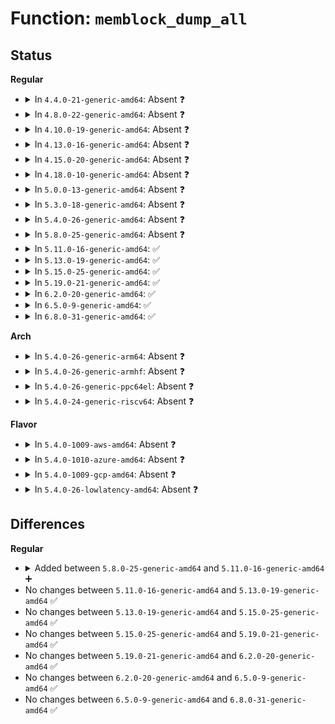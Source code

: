 # Function: <code>memblock_dump_all</code>

## Status
<b>Regular</b>
<ul>
<li>
<details>
<summary>In <code>4.4.0-21-generic-amd64</code>: Absent ❓</summary>

```json
{
  "name": "memblock_dump_all",
  "collision_type": "Static Duplication",
  "inline_type": "Full",
  "funcs": [
    {
      "addr": 18446744071595001813,
      "name": "memblock_dump_all",
      "external": false,
      "loc": "include/linux/memblock.h:328",
      "file": "arch/x86/kernel/e820.c",
      "inline": "declared, inlined",
      "caller_inline": [
        "arch/x86/kernel/e820.c:memblock_x86_fill"
      ],
      "caller_func": []
    },
    {
      "addr": 18446744071595069075,
      "name": "memblock_dump_all",
      "external": false,
      "loc": "include/linux/memblock.h:328",
      "file": "arch/x86/mm/numa.c",
      "inline": "declared, inlined",
      "caller_inline": [
        "arch/x86/mm/numa.c:numa_init"
      ],
      "caller_func": []
    }
  ],
  "symbols": []
}
```
</details>
</li>
<li>
<details>
<summary>In <code>4.8.0-22-generic-amd64</code>: Absent ❓</summary>

```json
{
  "name": "memblock_dump_all",
  "collision_type": "Static Duplication",
  "inline_type": "Full",
  "funcs": [
    {
      "addr": 18446744071595165397,
      "name": "memblock_dump_all",
      "external": false,
      "loc": "include/linux/memblock.h:344",
      "file": "arch/x86/kernel/e820.c",
      "inline": "declared, inlined",
      "caller_inline": [
        "arch/x86/kernel/e820.c:memblock_x86_fill"
      ],
      "caller_func": []
    },
    {
      "addr": 18446744071595234750,
      "name": "memblock_dump_all",
      "external": false,
      "loc": "include/linux/memblock.h:344",
      "file": "arch/x86/mm/numa.c",
      "inline": "declared, inlined",
      "caller_inline": [
        "arch/x86/mm/numa.c:numa_init"
      ],
      "caller_func": []
    }
  ],
  "symbols": []
}
```
</details>
</li>
<li>
<details>
<summary>In <code>4.10.0-19-generic-amd64</code>: Absent ❓</summary>

```json
{
  "name": "memblock_dump_all",
  "collision_type": "Static Duplication",
  "inline_type": "Full",
  "funcs": [
    {
      "addr": 18446744071595407989,
      "name": "memblock_dump_all",
      "external": false,
      "loc": "include/linux/memblock.h:345",
      "file": "arch/x86/kernel/e820.c",
      "inline": "declared, inlined",
      "caller_inline": [
        "arch/x86/kernel/e820.c:memblock_x86_fill"
      ],
      "caller_func": []
    },
    {
      "addr": 18446744071595477909,
      "name": "memblock_dump_all",
      "external": false,
      "loc": "include/linux/memblock.h:345",
      "file": "arch/x86/mm/numa.c",
      "inline": "declared, inlined",
      "caller_inline": [
        "arch/x86/mm/numa.c:numa_init"
      ],
      "caller_func": []
    }
  ],
  "symbols": []
}
```
</details>
</li>
<li>
<details>
<summary>In <code>4.13.0-16-generic-amd64</code>: Absent ❓</summary>

```json
{
  "name": "memblock_dump_all",
  "collision_type": "Static Duplication",
  "inline_type": "Full",
  "funcs": [
    {
      "addr": 18446744071596327651,
      "name": "memblock_dump_all",
      "external": false,
      "loc": "include/linux/memblock.h:326",
      "file": "arch/x86/kernel/e820.c",
      "inline": "declared, inlined",
      "caller_inline": [
        "arch/x86/kernel/e820.c:e820__memblock_setup"
      ],
      "caller_func": []
    },
    {
      "addr": 18446744071596399491,
      "name": "memblock_dump_all",
      "external": false,
      "loc": "include/linux/memblock.h:326",
      "file": "arch/x86/mm/numa.c",
      "inline": "declared, inlined",
      "caller_inline": [
        "arch/x86/mm/numa.c:numa_init"
      ],
      "caller_func": []
    }
  ],
  "symbols": []
}
```
</details>
</li>
<li>
<details>
<summary>In <code>4.15.0-20-generic-amd64</code>: Absent ❓</summary>

```json
{
  "name": "memblock_dump_all",
  "collision_type": "Static Duplication",
  "inline_type": "Full",
  "funcs": [
    {
      "addr": 18446744071602645692,
      "name": "memblock_dump_all",
      "external": false,
      "loc": "include/linux/memblock.h:341",
      "file": "arch/x86/kernel/e820.c",
      "inline": "declared, inlined",
      "caller_inline": [
        "arch/x86/kernel/e820.c:e820__memblock_setup"
      ],
      "caller_func": []
    },
    {
      "addr": 18446744071602719162,
      "name": "memblock_dump_all",
      "external": false,
      "loc": "include/linux/memblock.h:341",
      "file": "arch/x86/mm/numa.c",
      "inline": "declared, inlined",
      "caller_inline": [
        "arch/x86/mm/numa.c:numa_init"
      ],
      "caller_func": []
    }
  ],
  "symbols": []
}
```
</details>
</li>
<li>
<details>
<summary>In <code>4.18.0-10-generic-amd64</code>: Absent ❓</summary>

```json
{
  "name": "memblock_dump_all",
  "collision_type": "Static Duplication",
  "inline_type": "Full",
  "funcs": [
    {
      "addr": 18446744071602815610,
      "name": "memblock_dump_all",
      "external": false,
      "loc": "include/linux/memblock.h:344",
      "file": "arch/x86/kernel/e820.c",
      "inline": "declared, inlined",
      "caller_inline": [
        "arch/x86/kernel/e820.c:e820__memblock_setup"
      ],
      "caller_func": []
    },
    {
      "addr": 18446744071602891869,
      "name": "memblock_dump_all",
      "external": false,
      "loc": "include/linux/memblock.h:344",
      "file": "arch/x86/mm/numa.c",
      "inline": "declared, inlined",
      "caller_inline": [
        "arch/x86/mm/numa.c:numa_init"
      ],
      "caller_func": []
    }
  ],
  "symbols": []
}
```
</details>
</li>
<li>
<details>
<summary>In <code>5.0.0-13-generic-amd64</code>: Absent ❓</summary>

```json
{
  "name": "memblock_dump_all",
  "collision_type": "Static Duplication",
  "inline_type": "Full",
  "funcs": [
    {
      "addr": 18446744071604610616,
      "name": "memblock_dump_all",
      "external": false,
      "loc": "include/linux/memblock.h:472",
      "file": "arch/x86/kernel/e820.c",
      "inline": "declared, inlined",
      "caller_inline": [
        "arch/x86/kernel/e820.c:e820__memblock_setup"
      ],
      "caller_func": []
    },
    {
      "addr": 18446744071604689227,
      "name": "memblock_dump_all",
      "external": false,
      "loc": "include/linux/memblock.h:472",
      "file": "arch/x86/mm/numa.c",
      "inline": "declared, inlined",
      "caller_inline": [
        "arch/x86/mm/numa.c:numa_init"
      ],
      "caller_func": []
    }
  ],
  "symbols": []
}
```
</details>
</li>
<li>
<details>
<summary>In <code>5.3.0-18-generic-amd64</code>: Absent ❓</summary>

```json
{
  "name": "memblock_dump_all",
  "collision_type": "Static Duplication",
  "inline_type": "Full",
  "funcs": [
    {
      "addr": 18446744071604706180,
      "name": "memblock_dump_all",
      "external": false,
      "loc": "include/linux/memblock.h:455",
      "file": "arch/x86/kernel/e820.c",
      "inline": "declared, inlined",
      "caller_inline": [
        "arch/x86/kernel/e820.c:e820__memblock_setup"
      ],
      "caller_func": []
    },
    {
      "addr": 18446744071604789024,
      "name": "memblock_dump_all",
      "external": false,
      "loc": "include/linux/memblock.h:455",
      "file": "arch/x86/mm/numa.c",
      "inline": "declared, inlined",
      "caller_inline": [
        "arch/x86/mm/numa.c:numa_init"
      ],
      "caller_func": []
    }
  ],
  "symbols": []
}
```
</details>
</li>
<li>
<details>
<summary>In <code>5.4.0-26-generic-amd64</code>: Absent ❓</summary>

```json
{
  "name": "memblock_dump_all",
  "collision_type": "Static Duplication",
  "inline_type": "Full",
  "funcs": [
    {
      "addr": 18446744071604718567,
      "name": "memblock_dump_all",
      "external": false,
      "loc": "include/linux/memblock.h:455",
      "file": "arch/x86/kernel/e820.c",
      "inline": "declared, inlined",
      "caller_inline": [
        "arch/x86/kernel/e820.c:e820__memblock_setup"
      ],
      "caller_func": []
    },
    {
      "addr": 18446744071604814714,
      "name": "memblock_dump_all",
      "external": false,
      "loc": "include/linux/memblock.h:455",
      "file": "arch/x86/mm/numa.c",
      "inline": "declared, inlined",
      "caller_inline": [
        "arch/x86/mm/numa.c:numa_init"
      ],
      "caller_func": []
    }
  ],
  "symbols": []
}
```
</details>
</li>
<li>
<details>
<summary>In <code>5.8.0-25-generic-amd64</code>: Absent ❓</summary>

```json
{
  "name": "memblock_dump_all",
  "collision_type": "Static Duplication",
  "inline_type": "Full",
  "funcs": [
    {
      "addr": 18446744071609065392,
      "name": "memblock_dump_all",
      "external": false,
      "loc": "include/linux/memblock.h:461",
      "file": "arch/x86/kernel/e820.c",
      "inline": "declared, inlined",
      "caller_inline": [
        "arch/x86/kernel/e820.c:e820__memblock_setup"
      ],
      "caller_func": []
    },
    {
      "addr": 18446744071609151795,
      "name": "memblock_dump_all",
      "external": false,
      "loc": "include/linux/memblock.h:461",
      "file": "arch/x86/mm/numa.c",
      "inline": "declared, inlined",
      "caller_inline": [],
      "caller_func": []
    }
  ],
  "symbols": []
}
```
</details>
</li>
<li>
<details>
<summary>In <code>5.11.0-16-generic-amd64</code>: ✅</summary>

```c
void memblock_dump_all()
```

```json
{
  "name": "memblock_dump_all",
  "collision_type": "Unique Global",
  "inline_type": "No",
  "funcs": [
    {
      "addr": 18446744071591690501,
      "name": "memblock_dump_all",
      "external": true,
      "loc": "mm/memblock.c:1876",
      "file": "mm/memblock.c",
      "inline": "seen, unknown",
      "caller_inline": [],
      "caller_func": [
        "arch/x86/kernel/e820.c:e820__memblock_setup"
      ]
    }
  ],
  "symbols": [
    {
      "addr": 18446744071591690501,
      "name": "memblock_dump_all",
      "section": ".text",
      "bind": "STB_GLOBAL",
      "size": 78
    }
  ]
}
```
</details>
</li>
<li>
<details>
<summary>In <code>5.13.0-19-generic-amd64</code>: ✅</summary>

```c
void memblock_dump_all()
```

```json
{
  "name": "memblock_dump_all",
  "collision_type": "Unique Global",
  "inline_type": "No",
  "funcs": [
    {
      "addr": 18446744071591633350,
      "name": "memblock_dump_all",
      "external": true,
      "loc": "mm/memblock.c:1877",
      "file": "mm/memblock.c",
      "inline": "seen, unknown",
      "caller_inline": [],
      "caller_func": [
        "arch/x86/kernel/e820.c:e820__memblock_setup"
      ]
    }
  ],
  "symbols": [
    {
      "addr": 18446744071591633350,
      "name": "memblock_dump_all",
      "section": ".text",
      "bind": "STB_GLOBAL",
      "size": 78
    }
  ]
}
```
</details>
</li>
<li>
<details>
<summary>In <code>5.15.0-25-generic-amd64</code>: ✅</summary>

```c
void memblock_dump_all()
```

```json
{
  "name": "memblock_dump_all",
  "collision_type": "Unique Global",
  "inline_type": "No",
  "funcs": [
    {
      "addr": 18446744071592807366,
      "name": "memblock_dump_all",
      "external": true,
      "loc": "mm/memblock.c:1904",
      "file": "mm/memblock.c",
      "inline": "seen, unknown",
      "caller_inline": [],
      "caller_func": [
        "arch/x86/kernel/e820.c:e820__memblock_setup"
      ]
    }
  ],
  "symbols": [
    {
      "addr": 18446744071592807366,
      "name": "memblock_dump_all",
      "section": ".text",
      "bind": "STB_GLOBAL",
      "size": 78
    }
  ]
}
```
</details>
</li>
<li>
<details>
<summary>In <code>5.19.0-21-generic-amd64</code>: ✅</summary>

```c
void memblock_dump_all()
```

```json
{
  "name": "memblock_dump_all",
  "collision_type": "Unique Global",
  "inline_type": "No",
  "funcs": [
    {
      "addr": 18446744071594708453,
      "name": "memblock_dump_all",
      "external": true,
      "loc": "mm/memblock.c:1911",
      "file": "mm/memblock.c",
      "inline": "seen, unknown",
      "caller_inline": [],
      "caller_func": [
        "arch/x86/kernel/e820.c:e820__memblock_setup"
      ]
    }
  ],
  "symbols": [
    {
      "addr": 18446744071594708453,
      "name": "memblock_dump_all",
      "section": ".text",
      "bind": "STB_GLOBAL",
      "size": 102
    }
  ]
}
```
</details>
</li>
<li>
<details>
<summary>In <code>6.2.0-20-generic-amd64</code>: ✅</summary>

```c
void memblock_dump_all()
```

```json
{
  "name": "memblock_dump_all",
  "collision_type": "Unique Global",
  "inline_type": "No",
  "funcs": [
    {
      "addr": 18446744071596452384,
      "name": "memblock_dump_all",
      "external": true,
      "loc": "mm/memblock.c:1929",
      "file": "mm/memblock.c",
      "inline": "seen, unknown",
      "caller_inline": [],
      "caller_func": [
        "arch/x86/kernel/e820.c:e820__memblock_setup"
      ]
    }
  ],
  "symbols": [
    {
      "addr": 18446744071596452384,
      "name": "memblock_dump_all",
      "section": ".text",
      "bind": "STB_GLOBAL",
      "size": 103
    }
  ]
}
```
</details>
</li>
<li>
<details>
<summary>In <code>6.5.0-9-generic-amd64</code>: ✅</summary>

```c
void memblock_dump_all()
```

```json
{
  "name": "memblock_dump_all",
  "collision_type": "Unique Global",
  "inline_type": "No",
  "funcs": [
    {
      "addr": 18446744071596993712,
      "name": "memblock_dump_all",
      "external": true,
      "loc": "mm/memblock.c:1951",
      "file": "mm/memblock.c",
      "inline": "seen, unknown",
      "caller_inline": [],
      "caller_func": [
        "arch/x86/kernel/e820.c:e820__memblock_setup"
      ]
    }
  ],
  "symbols": [
    {
      "addr": 18446744071596993712,
      "name": "memblock_dump_all",
      "section": ".text",
      "bind": "STB_GLOBAL",
      "size": 103
    }
  ]
}
```
</details>
</li>
<li>
<details>
<summary>In <code>6.8.0-31-generic-amd64</code>: ✅</summary>

```c
void memblock_dump_all()
```

```json
{
  "name": "memblock_dump_all",
  "collision_type": "Unique Global",
  "inline_type": "No",
  "funcs": [
    {
      "addr": 18446744071597923104,
      "name": "memblock_dump_all",
      "external": true,
      "loc": "mm/memblock.c:2009",
      "file": "mm/memblock.c",
      "inline": "seen, unknown",
      "caller_inline": [],
      "caller_func": [
        "arch/x86/kernel/e820.c:e820__memblock_setup"
      ]
    }
  ],
  "symbols": [
    {
      "addr": 18446744071597923104,
      "name": "memblock_dump_all",
      "section": ".text",
      "bind": "STB_GLOBAL",
      "size": 103
    }
  ]
}
```
</details>
</li>
</ul>
<b>Arch</b>
<ul>
<li>
<details>
<summary>In <code>5.4.0-26-generic-arm64</code>: Absent ❓</summary>

```json
{
  "name": "memblock_dump_all",
  "collision_type": "Static Duplication",
  "inline_type": "Full",
  "funcs": [
    {
      "addr": 18446603336510830568,
      "name": "memblock_dump_all",
      "external": false,
      "loc": "include/linux/memblock.h:455",
      "file": "arch/arm64/mm/init.c",
      "inline": "declared, inlined",
      "caller_inline": [
        "arch/arm64/mm/init.c:bootmem_init"
      ],
      "caller_func": []
    },
    {
      "addr": 18446603336511287996,
      "name": "memblock_dump_all",
      "external": false,
      "loc": "include/linux/memblock.h:455",
      "file": "drivers/firmware/efi/arm-init.c",
      "inline": "declared, inlined",
      "caller_inline": [
        "drivers/firmware/efi/arm-init.c:reserve_regions"
      ],
      "caller_func": []
    }
  ],
  "symbols": []
}
```
</details>
</li>
<li>
<details>
<summary>In <code>5.4.0-26-generic-armhf</code>: Absent ❓</summary>

```json
{
  "name": "memblock_dump_all",
  "collision_type": "Static Duplication",
  "inline_type": "Full",
  "funcs": [
    {
      "addr": 3243276084,
      "name": "memblock_dump_all",
      "external": false,
      "loc": "include/linux/memblock.h:455",
      "file": "arch/arm/mm/init.c",
      "inline": "declared, inlined",
      "caller_inline": [
        "arch/arm/mm/init.c:arm_memblock_init"
      ],
      "caller_func": []
    },
    {
      "addr": 3243940496,
      "name": "memblock_dump_all",
      "external": false,
      "loc": "include/linux/memblock.h:455",
      "file": "drivers/firmware/efi/arm-init.c",
      "inline": "declared, inlined",
      "caller_inline": [
        "drivers/firmware/efi/arm-init.c:reserve_regions"
      ],
      "caller_func": []
    }
  ],
  "symbols": []
}
```
</details>
</li>
<li>
<details>
<summary>In <code>5.4.0-26-generic-ppc64el</code>: Absent ❓</summary>

```json
{
  "name": "memblock_dump_all",
  "collision_type": "Static Duplication",
  "inline_type": "Full",
  "funcs": [
    {
      "addr": 13835058055302389004,
      "name": "memblock_dump_all",
      "external": false,
      "loc": "include/linux/memblock.h:455",
      "file": "arch/powerpc/kernel/prom.c",
      "inline": "declared, inlined",
      "caller_inline": [
        "arch/powerpc/kernel/prom.c:early_init_devtree"
      ],
      "caller_func": []
    },
    {
      "addr": 13835058055302434276,
      "name": "memblock_dump_all",
      "external": false,
      "loc": "include/linux/memblock.h:455",
      "file": "arch/powerpc/mm/drmem.c",
      "inline": "declared, inlined",
      "caller_inline": [
        "arch/powerpc/mm/drmem.c:walk_drmem_lmbs_early"
      ],
      "caller_func": []
    },
    {
      "addr": 13835058055302445612,
      "name": "memblock_dump_all",
      "external": false,
      "loc": "include/linux/memblock.h:455",
      "file": "arch/powerpc/mm/numa.c",
      "inline": "declared, inlined",
      "caller_inline": [
        "arch/powerpc/mm/numa.c:initmem_init"
      ],
      "caller_func": []
    }
  ],
  "symbols": []
}
```
</details>
</li>
<li>
<details>
<summary>In <code>5.4.0-24-generic-riscv64</code>: Absent ❓</summary>

```json
{
  "name": "memblock_dump_all",
  "collision_type": "Unique Static",
  "inline_type": "Full",
  "funcs": [
    {
      "addr": 18446743936270613558,
      "name": "memblock_dump_all",
      "external": false,
      "loc": "include/linux/memblock.h:455",
      "file": "arch/riscv/mm/init.c",
      "inline": "declared, inlined",
      "caller_inline": [
        "arch/riscv/mm/init.c:setup_bootmem"
      ],
      "caller_func": []
    }
  ],
  "symbols": []
}
```
</details>
</li>
</ul>
<b>Flavor</b>
<ul>
<li>
<details>
<summary>In <code>5.4.0-1009-aws-amd64</code>: Absent ❓</summary>

```json
{
  "name": "memblock_dump_all",
  "collision_type": "Static Duplication",
  "inline_type": "Full",
  "funcs": [
    {
      "addr": 18446744071604644857,
      "name": "memblock_dump_all",
      "external": false,
      "loc": "include/linux/memblock.h:455",
      "file": "arch/x86/kernel/e820.c",
      "inline": "declared, inlined",
      "caller_inline": [
        "arch/x86/kernel/e820.c:e820__memblock_setup"
      ],
      "caller_func": []
    },
    {
      "addr": 18446744071604728656,
      "name": "memblock_dump_all",
      "external": false,
      "loc": "include/linux/memblock.h:455",
      "file": "arch/x86/mm/numa.c",
      "inline": "declared, inlined",
      "caller_inline": [
        "arch/x86/mm/numa.c:numa_init"
      ],
      "caller_func": []
    }
  ],
  "symbols": []
}
```
</details>
</li>
<li>
<details>
<summary>In <code>5.4.0-1010-azure-amd64</code>: Absent ❓</summary>

```json
{
  "name": "memblock_dump_all",
  "collision_type": "Static Duplication",
  "inline_type": "Full",
  "funcs": [
    {
      "addr": 18446744071604612791,
      "name": "memblock_dump_all",
      "external": false,
      "loc": "include/linux/memblock.h:455",
      "file": "arch/x86/kernel/e820.c",
      "inline": "declared, inlined",
      "caller_inline": [
        "arch/x86/kernel/e820.c:e820__memblock_setup"
      ],
      "caller_func": []
    },
    {
      "addr": 18446744071604696386,
      "name": "memblock_dump_all",
      "external": false,
      "loc": "include/linux/memblock.h:455",
      "file": "arch/x86/mm/numa.c",
      "inline": "declared, inlined",
      "caller_inline": [
        "arch/x86/mm/numa.c:numa_init"
      ],
      "caller_func": []
    }
  ],
  "symbols": []
}
```
</details>
</li>
<li>
<details>
<summary>In <code>5.4.0-1009-gcp-amd64</code>: Absent ❓</summary>

```json
{
  "name": "memblock_dump_all",
  "collision_type": "Static Duplication",
  "inline_type": "Full",
  "funcs": [
    {
      "addr": 18446744071604722649,
      "name": "memblock_dump_all",
      "external": false,
      "loc": "include/linux/memblock.h:455",
      "file": "arch/x86/kernel/e820.c",
      "inline": "declared, inlined",
      "caller_inline": [
        "arch/x86/kernel/e820.c:e820__memblock_setup"
      ],
      "caller_func": []
    },
    {
      "addr": 18446744071604806223,
      "name": "memblock_dump_all",
      "external": false,
      "loc": "include/linux/memblock.h:455",
      "file": "arch/x86/mm/numa.c",
      "inline": "declared, inlined",
      "caller_inline": [
        "arch/x86/mm/numa.c:numa_init"
      ],
      "caller_func": []
    }
  ],
  "symbols": []
}
```
</details>
</li>
<li>
<details>
<summary>In <code>5.4.0-26-lowlatency-amd64</code>: Absent ❓</summary>

```json
{
  "name": "memblock_dump_all",
  "collision_type": "Static Duplication",
  "inline_type": "Full",
  "funcs": [
    {
      "addr": 18446744071604722679,
      "name": "memblock_dump_all",
      "external": false,
      "loc": "include/linux/memblock.h:455",
      "file": "arch/x86/kernel/e820.c",
      "inline": "declared, inlined",
      "caller_inline": [
        "arch/x86/kernel/e820.c:e820__memblock_setup"
      ],
      "caller_func": []
    },
    {
      "addr": 18446744071604818842,
      "name": "memblock_dump_all",
      "external": false,
      "loc": "include/linux/memblock.h:455",
      "file": "arch/x86/mm/numa.c",
      "inline": "declared, inlined",
      "caller_inline": [
        "arch/x86/mm/numa.c:numa_init"
      ],
      "caller_func": []
    }
  ],
  "symbols": []
}
```
</details>
</li>
</ul>

## Differences
<b>Regular</b>
<ul>
<li>
<details>
<summary>Added between <code>5.8.0-25-generic-amd64</code> and <code>5.11.0-16-generic-amd64</code> ➕</summary>

```c
void memblock_dump_all()
```
</details>
</li>
<li>
No changes between <code>5.11.0-16-generic-amd64</code> and <code>5.13.0-19-generic-amd64</code> ✅
</li>
<li>
No changes between <code>5.13.0-19-generic-amd64</code> and <code>5.15.0-25-generic-amd64</code> ✅
</li>
<li>
No changes between <code>5.15.0-25-generic-amd64</code> and <code>5.19.0-21-generic-amd64</code> ✅
</li>
<li>
No changes between <code>5.19.0-21-generic-amd64</code> and <code>6.2.0-20-generic-amd64</code> ✅
</li>
<li>
No changes between <code>6.2.0-20-generic-amd64</code> and <code>6.5.0-9-generic-amd64</code> ✅
</li>
<li>
No changes between <code>6.5.0-9-generic-amd64</code> and <code>6.8.0-31-generic-amd64</code> ✅
</li>
</ul>
